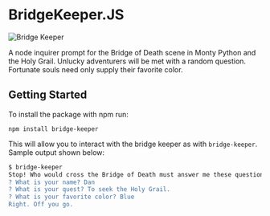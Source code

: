 # BridgeKeeper.JS

![Bridge Keeper](https://vignette.wikia.nocookie.net/villains/images/b/b4/Stop.jpg/revision/latest/scale-to-width-down/620?cb=20160310182331)

A node inquirer prompt for the Bridge of Death scene in Monty Python and the Holy Grail. 
Unlucky adventurers will be met with a random question. Fortunate souls need only supply their favorite color.

## Getting Started

To install the package with npm run:

```node
npm install bridge-keeper
```

This will allow you to interact with the bridge keeper as with `bridge-keeper`. Sample output shown below:

```bash
$ bridge-keeper
Stop! Who would cross the Bridge of Death must answer me these questions three, 'ere the other side he see.
? What is your name? Dan
? What is your quest? To seek the Holy Grail.
? What is your favorite color? Blue
Right. Off you go.
```